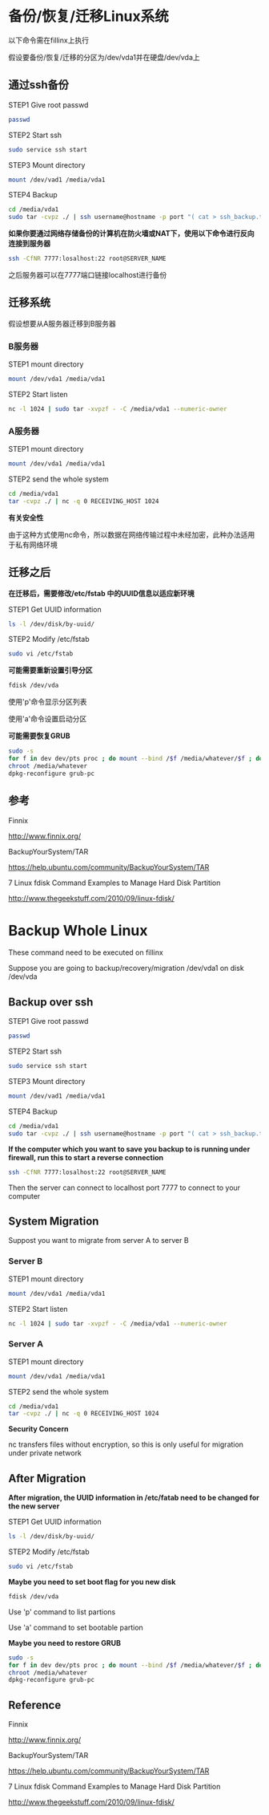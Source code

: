 # 备份/恢复/迁移Linux系统 

以下命令需在fillinx上执行

假设要备份/恢复/迁移的分区为/dev/vda1并在硬盘/dev/vda上


## 通过ssh备份 
 
STEP1 Give root passwd

```bash
passwd
```

STEP2 Start ssh

```bash
sudo service ssh start
```

STEP3 Mount directory

```bash
mount /dev/vad1 /media/vda1
```

STEP4 Backup

```bash
cd /media/vda1
sudo tar -cvpz ./ | ssh username@hostname -p port "( cat > ssh_backup.tar.gz )"
```

**如果你要通过网络存储备份的计算机在防火墙或NAT下，使用以下命令进行反向连接到服务器**

```bash
ssh -CfNR 7777:losalhost:22 root@SERVER_NAME 
```

之后服务器可以在7777端口链接localhost进行备份


## 迁移系统

假设想要从A服务器迁移到B服务器

### B服务器

STEP1 mount directory

```bash
mount /dev/vda1 /media/vda1
```

STEP2 Start listen

```bash
nc -l 1024 | sudo tar -xvpzf - -C /media/vda1 --numeric-owner
```

### A服务器

STEP1 mount directory

```bash
mount /dev/vda1 /media/vda1
```

STEP2 send the whole system

```bash
cd /media/vda1
tar -cvpz ./ | nc -q 0 RECEIVING_HOST 1024
```

**有关安全性**

由于这种方式使用nc命令，所以数据在网络传输过程中未经加密，此种办法适用于私有网络环境


## 迁移之后

**在迁移后，需要修改/etc/fstab 中的UUID信息以适应新环境**

STEP1 Get UUID information

```bash
ls -l /dev/disk/by-uuid/
```

STEP2 Modify /etc/fstab

```bash
sudo vi /etc/fstab
```

**可能需要重新设置引导分区**

```bash
fdisk /dev/vda
```

使用'p'命令显示分区列表

使用'a'命令设置启动分区

**可能需要恢复GRUB**

```bash
sudo -s
for f in dev dev/pts proc ; do mount --bind /$f /media/whatever/$f ; done
chroot /media/whatever
dpkg-reconfigure grub-pc
```

## 参考

Finnix

http://www.finnix.org/

BackupYourSystem/TAR

https://help.ubuntu.com/community/BackupYourSystem/TAR

7 Linux fdisk Command Examples to Manage Hard Disk Partition

http://www.thegeekstuff.com/2010/09/linux-fdisk/

# Backup Whole Linux

These command need to be executed on fillinx

Suppose you are going to backup/recovery/migration /dev/vda1 on disk /dev/vda

## Backup over ssh

 
STEP1 Give root passwd
```bash
passwd
```

STEP2 Start ssh
```bash
sudo service ssh start
```

STEP3 Mount directory
```bash
mount /dev/vad1 /media/vda1
```

STEP4 Backup
```bash
cd /media/vda1
sudo tar -cvpz ./ | ssh username@hostname -p port "( cat > ssh_backup.tar.gz )"
```

**If the computer which you want to save you backup to is running under firewall, run this to start a reverse connection**
```bash
ssh -CfNR 7777:losalhost:22 root@SERVER_NAME 
```

Then the server can connect to localhost port 7777 to connect to your computer

## System Migration
 
 Suppost you want to migrate from server A to server B
 
###  Server B
 
 
STEP1 mount directory
```bash
mount /dev/vda1 /media/vda1
```

STEP2 Start listen
```bash
nc -l 1024 | sudo tar -xvpzf - -C /media/vda1 --numeric-owner
```
 
###  Server A
 
STEP1 mount directory

```bash
mount /dev/vda1 /media/vda1
```

STEP2 send the whole system
```bash
cd /media/vda1
tar -cvpz ./ | nc -q 0 RECEIVING_HOST 1024
```


**Security Concern**

nc transfers files without encryption, so this is only useful for migration under private network

##  After Migration


**After migration, the UUID information in /etc/fatab need to be changed for the new server**

STEP1 Get UUID information
```bash
ls -l /dev/disk/by-uuid/
```

STEP2 Modify /etc/fstab
```bash
sudo vi /etc/fstab
```

**Maybe you need to set boot flag for you new disk**
```bash
fdisk /dev/vda
```

Use 'p' command to list partions

Use 'a' command to set bootable partion

**Maybe you need to restore GRUB**

```bash
sudo -s
for f in dev dev/pts proc ; do mount --bind /$f /media/whatever/$f ; done
chroot /media/whatever
dpkg-reconfigure grub-pc
```

## Reference

Finnix

http://www.finnix.org/

BackupYourSystem/TAR

https://help.ubuntu.com/community/BackupYourSystem/TAR

7 Linux fdisk Command Examples to Manage Hard Disk Partition

http://www.thegeekstuff.com/2010/09/linux-fdisk/
